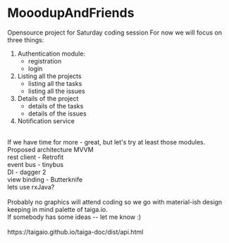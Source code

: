 # MooodupAndFriends
Opensource project for Saturday coding session
For now we will focus on three things:
<br />
1) Authentication module: <br />
	* registration <br />
	* login <br />
2) Listing all the projects <br />
	* listing all the tasks <br />
	* listing all the issues <br />
3) Details of the project <br />
	* details of the tasks <br />
	* details of the issues <br />
4) Notification service <br />
<br />
If we have time for more - great, but let's try at least those modules. <br />
Proposed architecture MVVM <br />
rest client - Retrofit <br />
event bus - tinybus <br />
DI - dagger 2 <br />
view binding - Butterknife <br />
lets use rxJava? <br />
<br />
Probably no graphics will attend coding so we go with material-ish design keeping in mind palette of taiga.io. <br />
If somebody has some ideas -- let me know :) <br />
<br />
https://taigaio.github.io/taiga-doc/dist/api.html 
